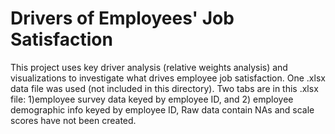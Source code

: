 # Drivers of Employees' Job Satisfaction
This project uses key driver analysis (relative weights analysis) and visualizations to investigate what drives employee job satisfaction. One .xlsx data file was used (not included in this directory). Two tabs are in this .xlsx file: 1)employee survey data keyed by employee ID, and 2) employee demographic info keyed by employee ID, Raw data contain NAs and scale scores have not been created.
